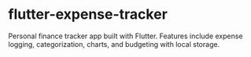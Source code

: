 # flutter-expense-tracker
Personal finance tracker app built with Flutter. Features include expense logging, categorization, charts, and budgeting with local storage.
